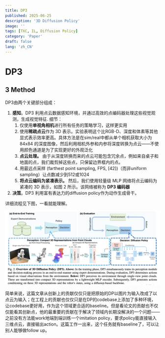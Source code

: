 ```yaml
---
title: DP3
published: 2025-06-25
description: '3D Diffusion Policy'
image: ''
tags: [TXC, IL, Diffusion Policy]
category: 'Paper'
draft: false 
lang: 'zh_CN'
---
```


# DP3

## 3 Method

DP3由两个关键部分组成：

1. **感知**。DP3 利用点云数据感知环境，并通过高效的点编码器处理这些视觉观测，生成视觉特征.
    细节：
    1. 仅使用**单视角相机**进行所有任务的策略学习，这样更实用
    2. 使用**稀疏点云**作为 3D 表示。实验表明这个比RGB-D、深度和体素等其他显式表示效率更高。具体方法是在sim/real中都从单个相机获取大小为 84x84 的深度图像，然后利用相机外参和内参将深度转换为点云——不使用颜色通道是为了实现更好的外观泛化
    3. **点云处理。** 由于从深度转换而来的点云可能包含冗余点，例如来自桌子和地面的点，我们裁剪掉这些点，只保留边界框内的点。
    4. 用最远点采样 (farthest point sampling, FPS, [42])（而非uniform sampling）让点数减少到512或1024
    5. **将点云编码为紧凑表示。** 然后，我们使用轻量级 MLP 网络将点云编码为紧凑的 3D 表示，如图 2 所示。该网络被称为 **DP3 编码器**
2. **决策**。DP3 利用富有表达力的diffusion policy作为动作生成骨干。

详细流程见下图，一看就能理解。

![DP3](DP3.png)

简单来说，这篇文章从创新上的贡献仅仅只是把原始的DP以图片为输入改成了以点云为输入；在工程上的贡献也仅仅只是在DP的codebase上添加了多种环境，让codebase更好用，作为这个领域更合适的baseline。但是看论文的贡献也不仅仅能看其创新点，他的最重要的贡献在于解决了领域内长期没解决的一个问题——之前没有方法能work地端到端训练一个imitation policy，要求policy能直接输入三维点云，直接输出action。这篇工作一出来，这个任务就有baseline了，可以让别人能够做follow up。
